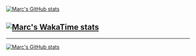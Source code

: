 [![Marc's GitHub stats](https://github-readme-stats.vercel.app/api?username=marc-leblanc&theme=algolia)](https://github.com/anuraghazra/github-readme-stats)


[![Marc's WakaTime stats](https://github-readme-stats.vercel.app/api/wakatime?username=marcleblanc&theme=algolia)](https://github.com/anuraghazra/github-readme-stats)
---------------------------
---------------------------
[![Marc's GitHub stats](https://staging-github-readme-stats.vercel.app/api?wakatime=marc-leblanc&theme=algolia)](https://github.com/marc-leblanc/github-readme-stats)

